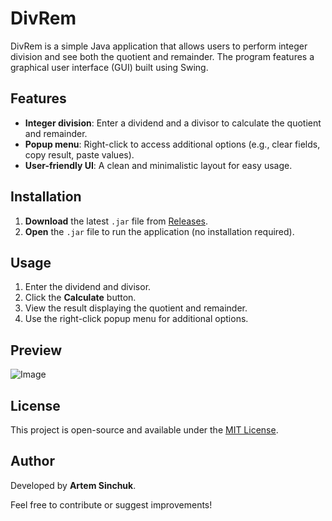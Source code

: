 # DivRem

DivRem is a simple Java application that allows users to perform integer division and see both the quotient and remainder. The program features a graphical user interface (GUI) built using Swing.

## Features
- **Integer division**: Enter a dividend and a divisor to calculate the quotient and remainder.
- **Popup menu**: Right-click to access additional options (e.g., clear fields, copy result, paste values).
- **User-friendly UI**: A clean and minimalistic layout for easy usage.

## Installation
1. **Download** the latest `.jar` file from [Releases](#).
2. **Open** the `.jar` file to run the application (no installation required).

## Usage
1. Enter the dividend and divisor.
2. Click the **Calculate** button.
3. View the result displaying the quotient and remainder.
4. Use the right-click popup menu for additional options.

## Preview
![Image](https://github.com/user-attachments/assets/61e66cc8-9f82-409d-8013-cbcb730ce2bd)

## License
This project is open-source and available under the [MIT License](#).

## Author
Developed by **Artem Sinchuk**.

Feel free to contribute or suggest improvements!


